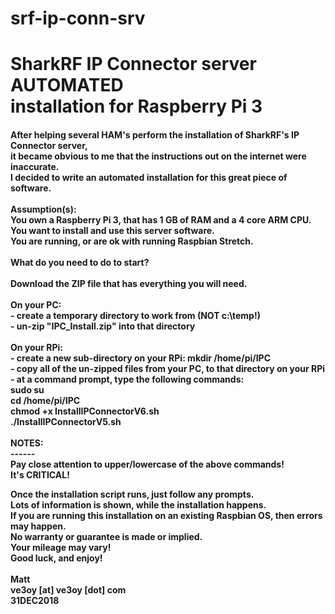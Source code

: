 # srf-ip-conn-srv
<H1>SharkRF IP Connector server AUTOMATED<br>installation for Raspberry Pi 3</H1>

<H4>After helping several HAM's perform the installation of SharkRF's IP Connector server,<br>
it became obvious to me that the instructions out on the internet were inaccurate.
<br>
I decided to write an automated installation for this great piece of software.<br>
<br>
Assumption(s):<br>
You own a Raspberry Pi 3, that has 1 GB of RAM and a 4 core ARM CPU.<br>
You want to install and use this server software.<br>
You are running, or are ok with running Raspbian Stretch.<br>
<br>
What do you need to do to start?<br>
<br>
Download the ZIP file that has everything you will need.<br>
<br>
On your PC:<br>
- create a temporary directory to work from (NOT c:\temp!)<br>
- un-zip "IPC_Install.zip" into that directory<br>
<br>
On your RPi:<br>
- create a new sub-directory on your RPi:  mkdir /home/pi/IPC<br>
- copy all of the un-zipped files from your PC, to that directory on your RPi<br>
- at a command prompt, type the following commands:<br>
	sudo su<br>
	cd /home/pi/IPC<br>
	chmod +x InstallIPConnectorV6.sh<br>
	./InstallIPConnectorV5.sh<br>
<br>
NOTES:<br>
------<br>
Pay close attention to upper/lowercase of the above commands!<br>
It's CRITICAL!<br>

Once the installation script runs, just follow any prompts.<br>
Lots of information is shown, while the installation happens.<br>
If you are running this installation on an existing Raspbian OS, then errors may happen.<br>
No warranty or guarantee is made or implied.<br>
Your mileage may vary!<br>
Good luck, and enjoy!<br>
<br>
Matt<br>
ve3oy [at] ve3oy [dot] com<br>
31DEC2018<br>
</H4>

